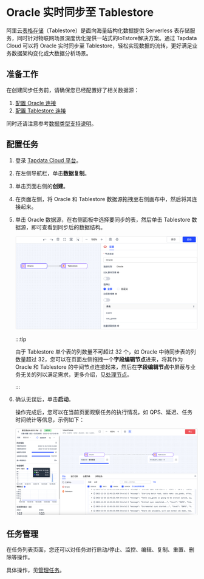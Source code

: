 # Oracle 实时同步至 Tablestore

阿里云[表格存储](https://help.aliyun.com/document_detail/27280.html)（Tablestore）是面向海量结构化数据提供 Serverless 表存储服务，同时针对物联网场景深度优化提供一站式的IoTstore解决方案。通过 Tapdata Cloud 可以将 Oracle 实时同步至 Tablestore，轻松实现数据的流转，更好满足业务数据架构变化或大数据分析场景。

## 准备工作

在创建同步任务前，请确保您已经配置好了相关数据源：

1. [配置 Oracle 连接](../../prerequisites/certified/oracle.md)
2. [配置 Tablestore 连接](../../prerequisites/alpha/tablestore.md)

同时还请注意参考[数据类型支持说明](../../user-guide/no-supported-data-type.md)。

## 配置任务

1. 登录 [Tapdata Cloud 平台](https://cloud.tapdata.net/console/v3/)。

2. 在左侧导航栏，单击**数据复制**。

3. 单击页面右侧的**创建**。

4. 在页面左侧，将 Oracle 和 Tablestore 数据源拖拽至右侧画布中，然后将其连接起来。

5. 单击 Oracle 数据源，在右侧面板中选择要同步的表，然后单击 Tablestore 数据源，即可查看到同步后的数据结构。

   ![任务配置](../../images/oracle_to_tablestore_task_cn.png)

   :::tip

   由于 Tablestore 单个表的列数量不可超过 32 个，如 Oracle 中待同步表的列数量超过 32，您可以在页面左侧拖拽一个**字段编辑节点**进来，将其作为 Oracle 和 Tablestore 的中间节点连接起来，然后在**字段编辑节点**中屏蔽与业务无关的列以满足需求，更多介绍，见[处理节点](../../user-guide/data-development/process-node.md)。

   :::

6. 确认无误后，单击**启动**。

   操作完成后，您可以在当前页面观察任务的执行情况，如 QPS、延迟、任务时间统计等信息，示例如下：
   
   ![查看任务运行详情](../../images/oracle_to_tablestore_monitor_cn.png)

## 任务管理

在任务列表页面，您还可以对任务进行启动/停止、监控、编辑、复制、重置、删除等操作。

具体操作，见[管理任务](https://tapdata.netlify.app/cloud/user-guide/copy-data/manage-task)。